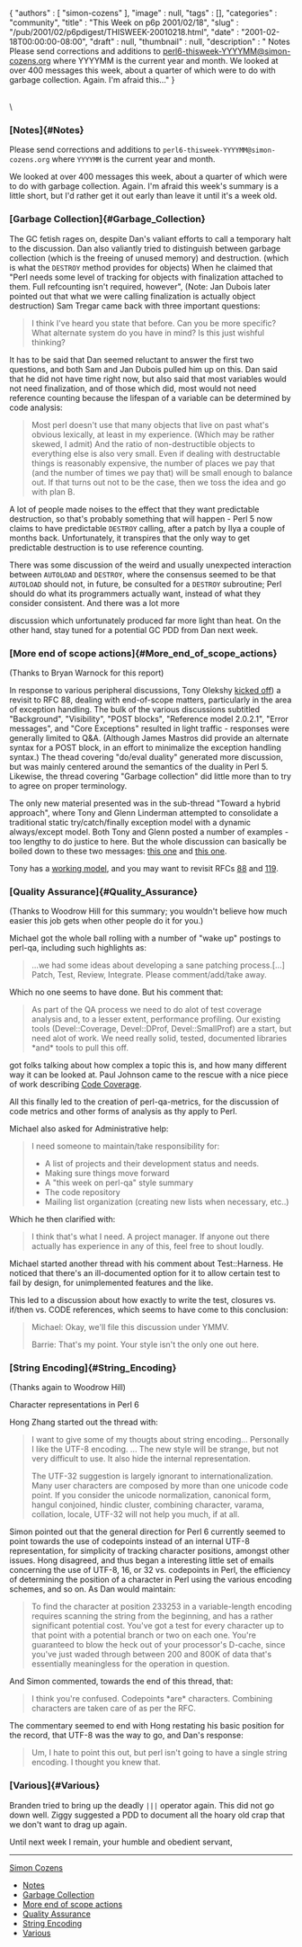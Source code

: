 {
   "authors" : [
      "simon-cozens"
   ],
   "image" : null,
   "tags" : [],
   "categories" : "community",
   "title" : "This Week on p6p 2001/02/18",
   "slug" : "/pub/2001/02/p6pdigest/THISWEEK-20010218.html",
   "date" : "2001-02-18T00:00:00-08:00",
   "draft" : null,
   "thumbnail" : null,
   "description" : " Notes Please send corrections and additions to perl6-thisweek-YYYYMM@simon-cozens.org where YYYYMM is the current year and month. We looked at over 400 messages this week, about a quarter of which were to do with garbage collection. Again. I'm afraid this..."
}





\
\
### [Notes]{#Notes}

Please send corrections and additions to
`perl6-thisweek-YYYYMM@simon-cozens.org` where `YYYYMM` is the current
year and month.

We looked at over 400 messages this week, about a quarter of which were
to do with garbage collection. Again. I'm afraid this week's summary is
a little short, but I'd rather get it out early than leave it until it's
a week old.

### [Garbage Collection]{#Garbage_Collection}

The GC fetish rages on, despite Dan's valiant efforts to call a
temporary halt to the discussion. Dan also valiantly tried to
distinguish between garbage collection (which is the freeing of unused
memory) and destruction. (which is what the `DESTROY` method provides
for objects) When he claimed that "Perl needs some level of tracking for
objects with finalization attached to them. Full refcounting isn't
required, however", (Note: Jan Dubois later pointed out that what we
were calling finalization is actually object destruction) Sam Tregar
came back with three important questions:

> I think I've heard you state that before. Can you be more specific?
> What alternate system do you have in mind? Is this just wishful
> thinking?

It has to be said that Dan seemed reluctant to answer the first two
questions, and both Sam and Jan Dubois pulled him up on this. Dan said
that he did not have time right now, but also said that most variables
would not need finalization, and of those which did, most would not need
reference counting because the lifespan of a variable can be determined
by code analysis:

> Most perl doesn't use that many objects that live on past what's
> obvious lexically, at least in my experience. (Which may be rather
> skewed, I admit) And the ratio of non-destructible objects to
> everything else is also very small. Even if dealing with destructable
> things is reasonably expensive, the number of places we pay that (and
> the number of times we pay that) will be small enough to balance out.
> If that turns out not to be the case, then we toss the idea and go
> with plan B.

A lot of people made noises to the effect that they want predictable
destruction, so that's probably something that will happen - Perl 5 now
claims to have predictable `DESTROY` calling, after a patch by Ilya a
couple of months back. Unfortunately, it transpires that the only way to
get predictable destruction is to use reference counting.

There was some discussion of the weird and usually unexpected
interaction between `AUTOLOAD` and `DESTROY`, where the consensus seemed
to be that `AUTOLOAD` should not, in future, be consulted for a
`DESTROY` subroutine; Perl should do what its programmers actually want,
instead of what they consider consistent. And there was a lot more

discussion which unfortunately produced far more light than heat. On the
other hand, stay tuned for a potential GC PDD from Dan next week.

### [More end of scope actions]{#More_end_of_scope_actions}

(Thanks to Bryan Warnock for this report)

In response to various peripheral discussions, Tony Olekshy [kicked
off](http://archive.develooper.com/perl6-language@perl.org/msg05604.html))
a revisit to RFC 88, dealing with end-of-scope matters, particularly in
the area of exception handling. The bulk of the various discussions
subtitled "Background", "Visibility", "POST blocks", "Reference model
2.0.2.1", "Error messages", and "Core Exceptions" resulted in light
traffic - responses were generally limited to Q&A. (Although James
Mastros did provide an alternate syntax for a POST block, in an effort
to minimalize the exception handling syntax.) The thead covering
"do/eval duality" generated more discussion, but was mainly centered
around the semantics of the duality in Perl 5. Likewise, the thread
covering "Garbage collection" did little more than to try to agree on
proper terminology.

The only new material presented was in the sub-thread "Toward a hybrid
approach", where Tony and Glenn Linderman attempted to consolidate a
traditional static try/catch/finally exception model with a dynamic
always/except model. Both Tony and Glenn posted a number of examples -
too lengthy to do justice to here. But the whole discussion can
basically be boiled down to these two messages: [this
one](http://archive.develooper.com/perl6-language@perl.org/msg05868.html)
and [this
one](http://archive.develooper.com/perl6-language@perl.org/msg05985.html).

Tony has a [working model](http://www.avrasoft.com/perl6/try6-2021.txt),
and you may want to revisit RFCs [88](http://dev.perl.org/rfc/88.html)
and [119](http://dev.perl.org/rfc/119.html).

### [Quality Assurance]{#Quality_Assurance}

(Thanks to Woodrow Hill for this summary; you wouldn't believe how much
easier this job gets when other people do it for you.)

Michael got the whole ball rolling with a number of "wake up" postings
to perl-qa, including such highlights as:

> ...we had some ideas about developing a sane patching process.\[...\]
> Patch, Test, Review, Integrate. Please comment/add/take away.

Which no one seems to have done. But his comment that:

> As part of the QA process we need to do alot of test coverage analysis
> and, to a lesser extent, performance profiling. Our existing tools
> (Devel::Coverage, Devel::DProf, Devel::SmallProf) are a start, but
> need alot of work. We need really solid, tested, documented libraries
> \*and\* tools to pull this off.

got folks talking about how complex a topic this is, and how many
different way it can be looked at. Paul Johnson came to the rescue with
a nice piece of work describing [Code
Coverage](http://archive.develooper.com/perl-qa@perl.org/msg00277.html).

All this finally led to the creation of perl-qa-metrics, for the
discussion of code metrics and other forms of analysis as thy apply to
Perl.

Michael also asked for Administrative help:

> I need someone to maintain/take responsibility for:
>
> -   A list of projects and their development status and needs.
> -   Making sure things move forward
> -   A "this week on perl-qa" style summary
> -   The code repository
> -   Mailing list organization (creating new lists when necessary,
>     etc..)

Which he then clarified with:

> I think that's what I need. A project manager. If anyone out there
> actually has experience in any of this, feel free to shout loudly.

Michael started another thread with his comment about Test::Harness. He
noticed that there's an ill-documented option for it to allow certain
test to fail by design, for unimplemented features and the like.

This led to a discussion about how exactly to write the test, closures
vs. if/then vs. CODE references, which seems to have come to this
conclusion:

> Michael: Okay, we'll file this discussion under YMMV.
>
> Barrie: That's my point. Your style isn't the only one out here.

### [String Encoding]{#String_Encoding}

(Thanks again to Woodrow Hill)

Character representations in Perl 6

Hong Zhang started out the thread with:

> I want to give some of my thougts about string encoding... Personally
> I like the UTF-8 encoding. ... The new style will be strange, but not
> very difficult to use. It also hide the internal representation.
>
> The UTF-32 suggestion is largely ignorant to internationalization.
> Many user characters are composed by more than one unicode code point.
> If you consider the unicode normalization, canonical form, hangul
> conjoined, hindic cluster, combining character, varama, collation,
> locale, UTF-32 will not help you much, if at all.

Simon pointed out that the general direction for Perl 6 currently seemed
to point towards the use of codepoints instead of an internal UTF-8
representation, for simplicity of tracking character positions, amongst
other issues. Hong disagreed, and thus began a interesting little set of
emails concerning the use of UTF-8, 16, or 32 vs. codepoints in Perl,
the efficiency of determining the position of a character in Perl using
the various encoding schemes, and so on. As Dan would maintain:

> To find the character at position 233253 in a variable-length encoding
> requires scanning the string from the beginning, and has a rather
> significant potential cost. You've got a test for every character up
> to that point with a potential branch or two on each one. You're
> guaranteed to blow the heck out of your processor's D-cache, since
> you've just waded through between 200 and 800K of data that's
> essentially meaningless for the operation in question.

And Simon commented, towards the end of this thread, that:

> I think you're confused. Codepoints \*are\* characters. Combining
> characters are taken care of as per the RFC.

The commentary seemed to end with Hong restating his basic position for
the record, that UTF-8 was the way to go, and Dan's response:

> Um, I hate to point this out, but perl isn't going to have a single
> string encoding. I thought you knew that.

### [Various]{#Various}

Branden tried to bring up the deadly `|||` operator again. This did not
go down well. Ziggy suggested a PDD to document all the hoary old crap
that we don't want to drag up again.

Until next week I remain, your humble and obedient servant,

------------------------------------------------------------------------

[Simon Cozens](mailto:simon@brecon.co.uk)
-   [Notes](#Notes)
-   [Garbage Collection](#Garbage_Collection)
-   [More end of scope actions](#More_end_of_scope_actions)
-   [Quality Assurance](#Quality_Assurance)
-   [String Encoding](#String_Encoding)
-   [Various](#Various)


